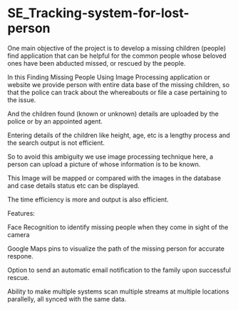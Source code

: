 # SE_Tracking-system-for-lost-person

One main objective of the project is to develop a missing children (people) find application that can be helpful for the common people whose beloved ones have been abducted missed, or rescued by the people.

In this Finding Missing People Using Image Processing application or website we provide person with entire data base of the missing children, so that the police can track about the whereabouts or file a case pertaining to the issue.

And the children found (known or unknown) details are uploaded by the police or by an appointed agent.

Entering details of the children like height, age, etc is a lengthy process and the search output is not efficient.

So to avoid this ambiguity we use image processing technique here, a person can upload a picture of whose information is to be known.

This Image will be mapped or compared with the images in the database and case details status etc can be displayed.

The time efficiency is more and output is also efficient.

Features:

Face Recognition to identify missing people when they come in sight of the camera

Google Maps pins to visualize the path of the missing person for accurate respone.

Option to send an automatic email notification to the family upon successful rescue.

Ability to make multiple systems scan multiple streams at multiple locations parallelly, all synced with the same data.
